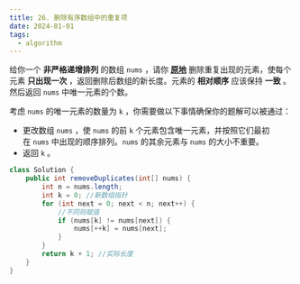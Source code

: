 ```yaml
---
title: 26. 删除有序数组中的重复项
date: 2024-01-01
tags:
  - algorithm
---
```



给你一个 **非严格递增排列** 的数组 `nums` ，请你 **[原地](http://baike.baidu.com/item/%E5%8E%9F%E5%9C%B0%E7%AE%97%E6%B3%95)** 删除重复出现的元素，使每个元素 **只出现一次** ，返回删除后数组的新长度。元素的 **相对顺序** 应该保持 **一致** 。然后返回 `nums` 中唯一元素的个数。

考虑 `nums` 的唯一元素的数量为 `k` ，你需要做以下事情确保你的题解可以被通过：

- 更改数组 `nums` ，使 `nums` 的前 `k` 个元素包含唯一元素，并按照它们最初在 `nums` 中出现的顺序排列。`nums` 的其余元素与 `nums` 的大小不重要。
- 返回 `k` 。

```java
class Solution {
    public int removeDuplicates(int[] nums) {
        int n = nums.length;
        int k = 0; //新数组指针
        for (int next = 0; next < n; next++) {
            //不同则赋值
            if (nums[k] != nums[next]) {
                nums[++k] = nums[next];
            }
        }
        return k + 1; //实际长度
    }
}
```
